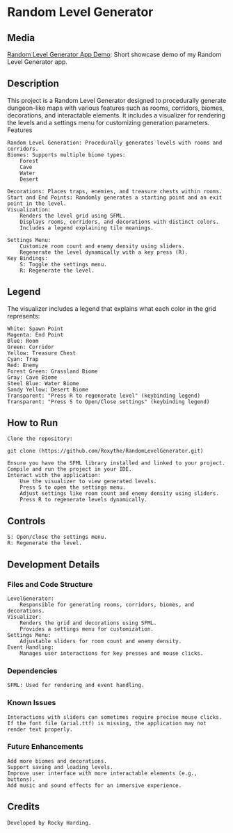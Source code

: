 # Random Level Generator

## Media

[Random Level Generator App Demo](https://youtu.be/iyXms6ZvKIk): Short showcase demo of my Random Level Generator app.

## Description

This project is a Random Level Generator designed to procedurally generate dungeon-like maps with various features such as rooms, corridors, biomes, decorations, and interactable elements. It includes a visualizer for rendering the levels and a settings menu for customizing generation parameters.
Features

    Random Level Generation: Procedurally generates levels with rooms and corridors.
    Biomes: Supports multiple biome types:
        Forest
        Cave
        Water
        Desert

    Decorations: Places traps, enemies, and treasure chests within rooms.
    Start and End Points: Randomly generates a starting point and an exit point in the level.
    Visualization:
        Renders the level grid using SFML.
        Displays rooms, corridors, and decorations with distinct colors.
        Includes a legend explaining tile meanings.

    Settings Menu:
        Customize room count and enemy density using sliders.
        Regenerate the level dynamically with a key press (R).
    Key Bindings:
        S: Toggle the settings menu.
        R: Regenerate the level.

## Legend

The visualizer includes a legend that explains what each color in the grid represents:

    White: Spawn Point
    Magenta: End Point
    Blue: Room
    Green: Corridor
    Yellow: Treasure Chest
    Cyan: Trap
    Red: Enemy
    Forest Green: Grassland Biome
    Gray: Cave Biome
    Steel Blue: Water Biome
    Sandy Yellow: Desert Biome
    Transparent: "Press R to regenerate level" (keybinding legend)
    Transparent: "Press S to Open/Close settings" (keybinding legend)

## How to Run

    Clone the repository:

    git clone (https://github.com/Roxythe/RandomLevelGenerator.git)

    Ensure you have the SFML library installed and linked to your project.
    Compile and run the project in your IDE.
    Interact with the application:
        Use the visualizer to view generated levels.
        Press S to open the settings menu.
        Adjust settings like room count and enemy density using sliders.
        Press R to regenerate levels dynamically.

## Controls

    S: Open/close the settings menu.
    R: Regenerate the level.

## Development Details
### Files and Code Structure

    LevelGenerator:
        Responsible for generating rooms, corridors, biomes, and decorations.
    Visualizer:
        Renders the grid and decorations using SFML.
        Provides a settings menu for customization.
    Settings Menu:
        Adjustable sliders for room count and enemy density.
    Event Handling:
        Manages user interactions for key presses and mouse clicks.

### Dependencies

    SFML: Used for rendering and event handling.

### Known Issues

    Interactions with sliders can sometimes require precise mouse clicks.
    If the font file (arial.ttf) is missing, the application may not render text properly.

### Future Enhancements

    Add more biomes and decorations.
    Support saving and loading levels.
    Improve user interface with more interactable elements (e.g., buttons).
    Add music and sound effects for an immersive experience.

## Credits

    Developed by Rocky Harding.

